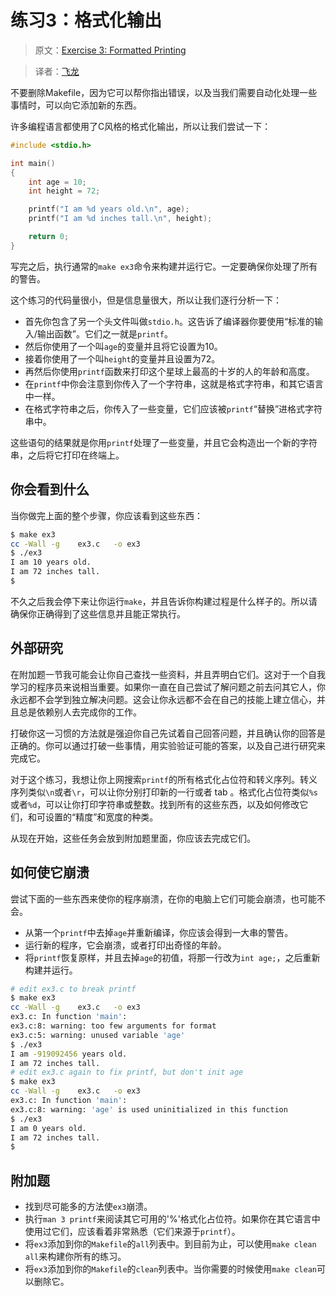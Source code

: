 # 练习3：格式化输出

> 原文：[Exercise 3: Formatted Printing](http://c.learncodethehardway.org/book/ex3.html)

> 译者：[飞龙](https://github.com/wizardforcel)

不要删除Makefile，因为它可以帮你指出错误，以及当我们需要自动化处理一些事情时，可以向它添加新的东西。

许多编程语言都使用了C风格的格式化输出，所以让我们尝试一下：

```c
#include <stdio.h>

int main()
{
    int age = 10;
    int height = 72;

    printf("I am %d years old.\n", age);
    printf("I am %d inches tall.\n", height);

    return 0;
}
```

写完之后，执行通常的`make ex3`命令来构建并运行它。一定要确保你处理了所有的警告。

这个练习的代码量很小，但是信息量很大，所以让我们逐行分析一下：

+ 首先你包含了另一个头文件叫做`stdio.h`。这告诉了编译器你要使用“标准的输入/输出函数”。它们之一就是`printf`。
+ 然后你使用了一个叫`age`的变量并且将它设置为10。
+ 接着你使用了一个叫`height`的变量并且设置为72。
+ 再然后你使用`printf`函数来打印这个星球上最高的十岁的人的年龄和高度。
+ 在`printf`中你会注意到你传入了一个字符串，这就是格式字符串，和其它语言中一样。
+ 在格式字符串之后，你传入了一些变量，它们应该被`printf`“替换”进格式字符串中。

这些语句的结果就是你用`printf`处理了一些变量，并且它会构造出一个新的字符串，之后将它打印在终端上。

## 你会看到什么

当你做完上面的整个步骤，你应该看到这些东西：

```sh
$ make ex3
cc -Wall -g    ex3.c   -o ex3
$ ./ex3
I am 10 years old.
I am 72 inches tall.
$
```

不久之后我会停下来让你运行`make`，并且告诉你构建过程是什么样子的。所以请确保你正确得到了这些信息并且能正常执行。

## 外部研究

在附加题一节我可能会让你自己查找一些资料，并且弄明白它们。这对于一个自我学习的程序员来说相当重要。如果你一直在自己尝试了解问题之前去问其它人，你永远都不会学到独立解决问题。这会让你永远都不会在自己的技能上建立信心，并且总是依赖别人去完成你的工作。

打破你这一习惯的方法就是强迫你自己先试着自己回答问题，并且确认你的回答是正确的。你可以通过打破一些事情，用实验验证可能的答案，以及自己进行研究来完成它。

对于这个练习，我想让你上网搜索`printf`的所有格式化占位符和转义序列。转义序列类似`\n`或者`\r`，可以让你分别打印新的一行或者 tab 。格式化占位符类似`%s`或者`%d`，可以让你打印字符串或整数。找到所有的这些东西，以及如何修改它们，和可设置的“精度”和宽度的种类。

从现在开始，这些任务会放到附加题里面，你应该去完成它们。

## 如何使它崩溃

尝试下面的一些东西来使你的程序崩溃，在你的电脑上它们可能会崩溃，也可能不会。

+ 从第一个`printf`中去掉`age`并重新编译，你应该会得到一大串的警告。
+ 运行新的程序，它会崩溃，或者打印出奇怪的年龄。
+ 将`printf`恢复原样，并且去掉`age`的初值，将那一行改为`int age;`，之后重新构建并运行。

```sh
# edit ex3.c to break printf
$ make ex3
cc -Wall -g    ex3.c   -o ex3
ex3.c: In function 'main':
ex3.c:8: warning: too few arguments for format
ex3.c:5: warning: unused variable 'age'
$ ./ex3
I am -919092456 years old.
I am 72 inches tall.
# edit ex3.c again to fix printf, but don't init age
$ make ex3
cc -Wall -g    ex3.c   -o ex3
ex3.c: In function 'main':
ex3.c:8: warning: 'age' is used uninitialized in this function
$ ./ex3
I am 0 years old.
I am 72 inches tall.
$
```

## 附加题

+ 找到尽可能多的方法使`ex3`崩溃。
+ 执行`man 3 printf`来阅读其它可用的'%'格式化占位符。如果你在其它语言中使用过它们，应该看着非常熟悉（它们来源于`printf`）。
+ 将`ex3`添加到你的`Makefile`的`all`列表中。到目前为止，可以使用`make clean all`来构建你所有的练习。
+ 将`ex3`添加到你的`Makefile`的`clean`列表中。当你需要的时候使用`make clean`可以删除它。
